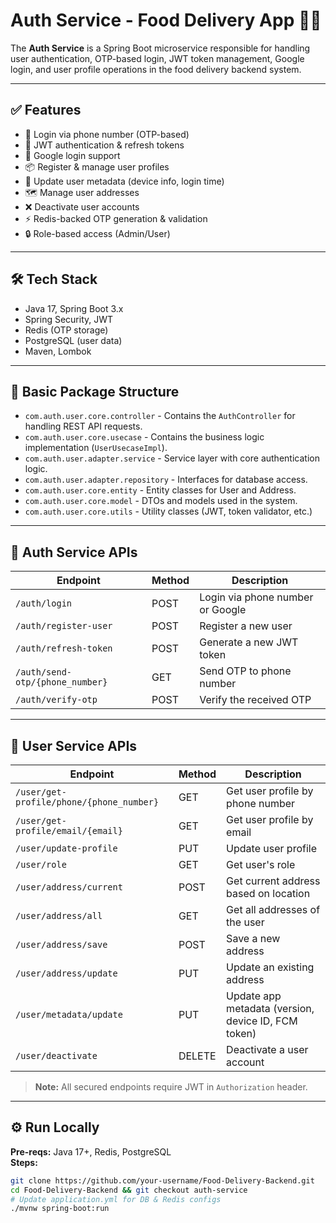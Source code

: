 # Auth Service - Food Delivery App 🍔🔐

The **Auth Service** is a Spring Boot microservice responsible for handling user authentication, OTP-based login, JWT token management, Google login, and user profile operations in the food delivery backend system.

---

## ✅ Features

- 📱 Login via phone number (OTP-based)
- 🔐 JWT authentication & refresh tokens
- 🚀 Google login support
- 📦 Register & manage user profiles
- 🧠 Update user metadata (device info, login time)
- 🗺️ Manage user addresses
- ❌ Deactivate user accounts
- ⚡ Redis-backed OTP generation & validation
- 🔒 Role-based access (Admin/User)

---

## 🛠️ Tech Stack

- Java 17, Spring Boot 3.x
- Spring Security, JWT
- Redis (OTP storage)
- PostgreSQL (user data)
- Maven, Lombok

---

## 📁 Basic Package Structure

- `com.auth.user.core.controller` - Contains the `AuthController` for handling REST API requests.
- `com.auth.user.core.usecase` - Contains the business logic implementation (`UserUsecaseImpl`).
- `com.auth.user.adapter.service` - Service layer with core authentication logic.
- `com.auth.user.adapter.repository` - Interfaces for database access.
- `com.auth.user.core.entity` - Entity classes for User and Address.
- `com.auth.user.core.model` - DTOs and models used in the system.
- `com.auth.user.core.utils` - Utility classes (JWT, token validator, etc.)

---

## 📌 Auth Service APIs

| Endpoint                       | Method | Description                                      |
|--------------------------------|--------|--------------------------------------------------|
| `/auth/login`                  | POST   | Login via phone number or Google                 |
| `/auth/register-user`          | POST   | Register a new user                              |
| `/auth/refresh-token`          | POST   | Generate a new JWT token                         |
| `/auth/send-otp/{phone_number}`| GET    | Send OTP to phone number                         |
| `/auth/verify-otp`             | POST   | Verify the received OTP                          |

---

## 👤 User Service APIs

| Endpoint                                | Method | Description                                         |
|-----------------------------------------|--------|-----------------------------------------------------|
| `/user/get-profile/phone/{phone_number}`| GET    | Get user profile by phone number                    |
| `/user/get-profile/email/{email}`       | GET    | Get user profile by email                           |
| `/user/update-profile`                  | PUT    | Update user profile                                 |
| `/user/role`                            | GET    | Get user's role                                     |
| `/user/address/current`                 | POST   | Get current address based on location               |
| `/user/address/all`                     | GET    | Get all addresses of the user                       |
| `/user/address/save`                    | POST   | Save a new address                                  |
| `/user/address/update`                  | PUT    | Update an existing address                          |
| `/user/metadata/update`                 | PUT    | Update app metadata (version, device ID, FCM token) |
| `/user/deactivate`                      | DELETE | Deactivate a user account                           |

> **Note:** All secured endpoints require JWT in `Authorization` header.

---

## ⚙️ Run Locally

**Pre-reqs:** Java 17+, Redis, PostgreSQL  
**Steps:**
```bash
git clone https://github.com/your-username/Food-Delivery-Backend.git
cd Food-Delivery-Backend && git checkout auth-service
# Update application.yml for DB & Redis configs
./mvnw spring-boot:run
